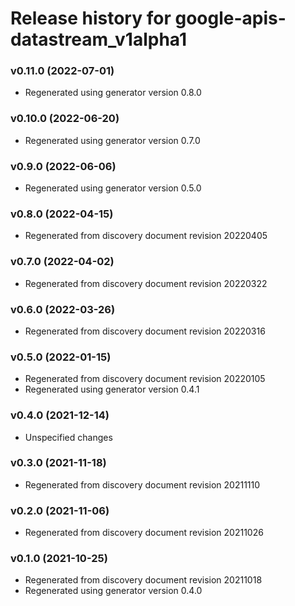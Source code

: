 # Release history for google-apis-datastream_v1alpha1

### v0.11.0 (2022-07-01)

* Regenerated using generator version 0.8.0

### v0.10.0 (2022-06-20)

* Regenerated using generator version 0.7.0

### v0.9.0 (2022-06-06)

* Regenerated using generator version 0.5.0

### v0.8.0 (2022-04-15)

* Regenerated from discovery document revision 20220405

### v0.7.0 (2022-04-02)

* Regenerated from discovery document revision 20220322

### v0.6.0 (2022-03-26)

* Regenerated from discovery document revision 20220316

### v0.5.0 (2022-01-15)

* Regenerated from discovery document revision 20220105
* Regenerated using generator version 0.4.1

### v0.4.0 (2021-12-14)

* Unspecified changes

### v0.3.0 (2021-11-18)

* Regenerated from discovery document revision 20211110

### v0.2.0 (2021-11-06)

* Regenerated from discovery document revision 20211026

### v0.1.0 (2021-10-25)

* Regenerated from discovery document revision 20211018
* Regenerated using generator version 0.4.0


